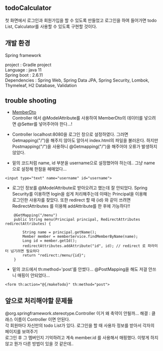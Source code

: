 ## todoCalculator

첫 화면에서 로그인과 회원가입을 할 수 있도록 만들었고 로그인을 하여 들어가면 todo List, Calculator를 사용할 수 있도록 구현할 것이다.

## 개발 환경

Spring framework

project : Gradle project         
Language : java 11       
Spring boot : 2.6.11        
Dependencies : Spring Web, Spring Data JPA, Spring Security, Lombok, Thymeleaf, H2 Database, Validation

## trouble shooting

* [MemberDto](https://github.com/yhwjd/todoCalculator/blob/master/src/main/java/toyproject/todoCalculator/todo/dto/MemberDto.java)  
Controller 에서 @ModelAttribute를 사용하여 MemberDto의 데이터를 넣으려면 @Setter를 넣어주어야 한다...!  

* Controller
localhost:8080을 로그인 창으로 설정하였다. 그러면 Getmapping("/")을 해주지 않아도 알아서 index.html의 파일을 불러온다. 하지만 Postmapping("/")을 사용하니
@Getmapping("/")을 해주어야 오류가 발생하지 않았다.

* 밑의 코드처럼 name, id 부분을 username으로 설정했어야 하는데.. 그냥 name으로 설정해 한참을 헤매었다... 
```
<input type="text" name="username" id="username">
```

* 로그인 정보를 @ModelAttribute로 받아오려고 했는데 잘 안되었다. Spring Security를 이용하면 login을 쉽게 처리해주는데 이때는 Principal을 이용해  
로그인한 사용자를 찾았다. 또한 redirect 할 때 {id} 와 같이 쓰려면 RedirectAttributes 를 이용해 addAttribute를 한 후에 가능하다!!
```
    @GetMapping("/menu") 
    public String menu(Principal principal, RedirectAttributes redirectAttributes) {

        String name = principal.getName();
        Member member = memberService.findMemberByName(name);
        Long id = member.getId();
        redirectAttributes.addAttribute("id", id); // redirect 로 파라미터 넘기려면 필요하다
        return "redirect:/menu/{id}";
    }
```

* 밑의 코드에서 th:method='post'를 안썼다... @PostMapping을 해도 저걸 안쓰니 매핑이 안되었다...
```
<form th:action="@{/makeTodo}" th:method="post">
```


## 앞으로 처리해야할 문제들  

@org.springframework.stereotype.Controller 이거 왜 축약이 안될까... 해결 : 클래스 이름이 Controller 이면 안된다.  
각 회원마다 자신만의 todo List가 있다. 로그인을 할 때 사용자 정보를 받아서 각자의 페이지를 보여주기  
로그인 후 그 멤버인지 기억하려고 계속 member.id 를 사용해서 매핑했다. 이렇게 하지 않고 뭔가 다른 방법이 있을 것 같은데.. 
